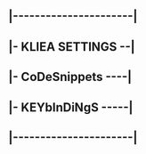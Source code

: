 ## |----------------------|
## |- KLIEA SETTINGS --|  
## |- CoDeSnippets ----|  
## |- KEYbInDiNgS -----|
## |----------------------|

